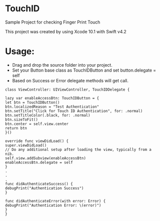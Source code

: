 # TouchID

Sample Project for checking Finger Print Touch

This project was created by using Xcode 10.1 with Swift v4.2

# Usage:
* Drag and drop the source folder into your project.
* Set your Button base class as TouchIDButton and set button.delegate = self
* Based on Success or Error delegate methods will get call.

```
class ViewController: UIViewController, TouchIDDelegate {

lazy var enableAccessBtn: TouchIDButton = {
let btn = TouchIDButton()
btn.localizedReason = "Test Authentication"
btn.setTitle("Click for Touch ID Authentication", for: .normal)
btn.setTitleColor(.black, for: .normal)
btn.sizeToFit()
btn.center = self.view.center
return btn
}()

override func viewDidLoad() {
super.viewDidLoad()
// Do any additional setup after loading the view, typically from a nib.
self.view.addSubview(enableAccessBtn)
enableAccessBtn.delegate = self
}
.
.
.
func didAuthenticateSuccess() {
debugPrint("Authentication Success")
}

func didAuthenticateError(with error: Error) {
debugPrint("Authentication Error: \(error)")
}
}
```

